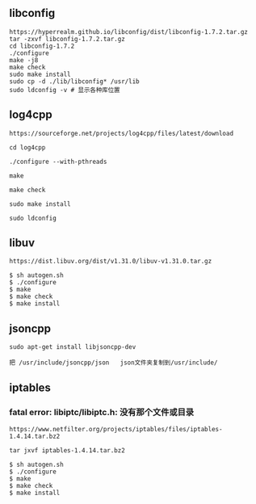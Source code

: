 ## libconfig
    https://hyperrealm.github.io/libconfig/dist/libconfig-1.7.2.tar.gz
    tar -zxvf libconfig-1.7.2.tar.gz
    cd libconfig-1.7.2
    ./configure
    make -j8
    make check
    sudo make install
    sudo cp -d ./lib/libconfig* /usr/lib
    sudo ldconfig -v # 显示各种库位置

## log4cpp
    https://sourceforge.net/projects/log4cpp/files/latest/download

    cd log4cpp
 
    ./configure --with-pthreads
    
    make
    
    make check
    
    sudo make install
    
    sudo ldconfig

## libuv
    https://dist.libuv.org/dist/v1.31.0/libuv-v1.31.0.tar.gz

    $ sh autogen.sh
    $ ./configure
    $ make
    $ make check
    $ make install

## jsoncpp
    sudo apt-get install libjsoncpp-dev

    把 /usr/include/jsoncpp/json   json文件夹复制到/usr/include/


## iptables 
### fatal error: libiptc/libiptc.h: 没有那个文件或目录

    https://www.netfilter.org/projects/iptables/files/iptables-1.4.14.tar.bz2

    tar jxvf iptables-1.4.14.tar.bz2 

    $ sh autogen.sh
    $ ./configure
    $ make
    $ make check
    $ make install














